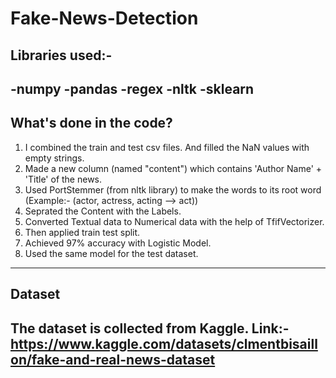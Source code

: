 # Fake-News-Detection

Libraries used:-
-------------------------------------------
-numpy
-pandas
-regex
-nltk
-sklearn
--------------------------------------------
What's done in the code?
--------------------------------------------
1) I combined the train and test csv files. And filled the NaN values with empty strings.
2) Made a new column (named "content") which contains 'Author Name' + 'Title' of the news.
3) Used PortStemmer (from nltk library) to make the words to its root word (Example:- (actor, actress, acting --> act))
4) Seprated the Content with the Labels.
5) Converted Textual data to Numerical data with the help of TfifVectorizer.
6) Then applied train test split.
7) Achieved 97% accuracy with Logistic Model.
8) Used the same model for the test dataset.

-----------------------------------------
Dataset
-----------------------------------------
The dataset is collected from Kaggle.
Link:- https://www.kaggle.com/datasets/clmentbisaillon/fake-and-real-news-dataset
-----------------------------------------
